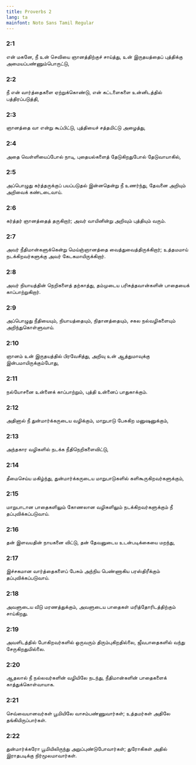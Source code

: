 ```yaml
---
title: Proverbs 2
lang: ta
mainfont: Noto Sans Tamil Regular
---
```


###  2:1

என் மகனே, நீ உன் செவியை ஞானத்திற்குச் சாய்த்து, உன் இருதயத்தைப் புத்திக்கு அமையப்பண்ணும்பொருட்டு,

###  2:2

நீ என் வார்த்தைகளை ஏற்றுக்கொண்டு, என் கட்டளைகளை உன்னிடத்தில் பத்திரப்படுத்தி,

###  2:3

ஞானத்தை வா என்று கூப்பிட்டு, புத்தியைச் சத்தமிட்டு அழைத்து,

###  2:4

அதை வெள்ளியைப்போல் நாடி, புதையல்களைத் தேடுகிறதுபோல் தேடுவாயாகில்,

###  2:5

அப்பொழுது கர்த்தருக்குப் பயப்படுதல் இன்னதென்று நீ உணர்ந்து, தேவனை அறியும் அறிவைக் கண்டடைவாய்.

###  2:6

கர்த்தர் ஞானத்தைத் தருகிறார்; அவர் வாயினின்று அறிவும் புத்தியும் வரும்.

###  2:7

அவர் நீதிமான்களுக்கென்று மெய்ஞ்ஞானத்தை வைத்துவைத்திருக்கிறார்; உத்தமமாய் நடக்கிறவர்களுக்கு அவர் கேடகமாயிருக்கிறார்.

###  2:8

அவர் நியாயத்தின் நெறிகளைத் தற்காத்து, தம்முடைய பரிசுத்தவான்களின் பாதையைக் காப்பாற்றுகிறார்.

###  2:9

அப்பொழுது நீதியையும், நியாயத்தையும், நிதானத்தையும், சகல நல்வழிகளையும் அறிந்துகொள்ளுவாய்.

###  2:10

ஞானம் உன் இருதயத்தில் பிரவேசித்து, அறிவு உன் ஆத்துமாவுக்கு இன்பமாயிருக்கும்போது,

###  2:11

நல்யோசனை உன்னைக் காப்பாற்றும், புத்தி உன்னைப் பாதுகாக்கும்.

###  2:12

அதினால் நீ துன்மார்க்கருடைய வழிக்கும், மாறுபாடு பேசுகிற மனுஷனுக்கும்,

###  2:13

அந்தகார வழிகளில் நடக்க நீதிநெறிகளைவிட்டு,

###  2:14

தீமைசெய்ய மகிழ்ந்து, துன்மார்க்கருடைய மாறுபாடுகளில் களிகூருகிறவர்களுக்கும்,

###  2:15

மாறுபாடான பாதைகளிலும் கோணலான வழிகளிலும் நடக்கிறவர்களுக்கும் நீ தப்புவிக்கப்படுவாய்.

###  2:16

தன் இளவயதின் நாயகனை விட்டு, தன் தேவனுடைய உடன்படிக்கையை மறந்து,

###  2:17

இச்சகமான வார்த்தைகளைப் பேசும் அந்நிய பெண்ணாகிய பரஸ்திரீக்கும் தப்புவிக்கப்படுவாய்.

###  2:18

அவளுடைய வீடு மரணத்துக்கும், அவளுடைய பாதைகள் மரித்தோரிடத்திற்கும் சாய்கிறது.

###  2:19

அவளிடத்தில் போகிறவர்களில் ஒருவரும் திரும்புகிறதில்லை, ஜீவபாதைகளில் வந்து சேருகிறதுமில்லை.

###  2:20

ஆதலால் நீ நல்லவர்களின் வழியிலே நடந்து, நீதிமான்களின் பாதைகளைக் காத்துக்கொள்வாயாக.

###  2:21

செவ்வையானவர்கள் பூமியிலே வாசம்பண்ணுவார்கள்; உத்தமர்கள் அதிலே தங்கியிருப்பார்கள்.

###  2:22

துன்மார்க்கரோ பூமியிலிருந்து அறுப்புண்டுபோவார்கள்; துரோகிகள் அதில் இராதபடிக்கு நிர்மூலமாவார்கள்.

